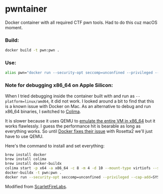 # pwntainer

Docker container with all required CTF pwn tools. Had to do this cuz macOS moment.

### Build:

```sh
docker build -t pwn:pwn .
```

### Use:

```sh
alias pwn="docker run --security-opt seccomp=unconfined --privileged --cap-add=SYS_PTRACE -p 31337:31337 -v ./:/pwn -it pwn:pwn bash"
```
### Note for debugging x86_64 on Apple Silicon:

When I tried debugging inside the container built with and run as `--platform=linux/amd64`, it did not work. I looked around a bit to find that this is a known issue with Docker on Mac. As an alternative to debug and run x86_64 binaries, I switched to [Colima](https://github.com/abiosoft/colima). 

It is slower because it uses QEMU to [emulate the entire VM in x86_64](https://lima-vm.io/docs/config/vmtype/) but it works flawlessly. I guess the performance hit is bearable as long as everything works. So until [Docker fixes their issue](https://github.com/docker/for-mac/issues/6921) with Rosetta2 we'll just have to use QEMU.

Here's the command to install and set everything:
```sh
brew install docker
brew install colima
brew install docker-buildx
colima start -p x64 -a x86_64 -c 8 -m 4 -d 10 --mount-type virtiofs --ssh-agent --vm-type vz --vz-rosetta
docker-buildx -t pwn:pwn .
docker run --security-opt seccomp=unconfined --privileged --cap-add=SYS_PTRACE -p 31337:31337 -v ./:/pwn -it pwn:pwn bash
```

Modified from [ScarletFireLabs](https://github.com/scarletfirelabs/docker-binaryexploitation).
